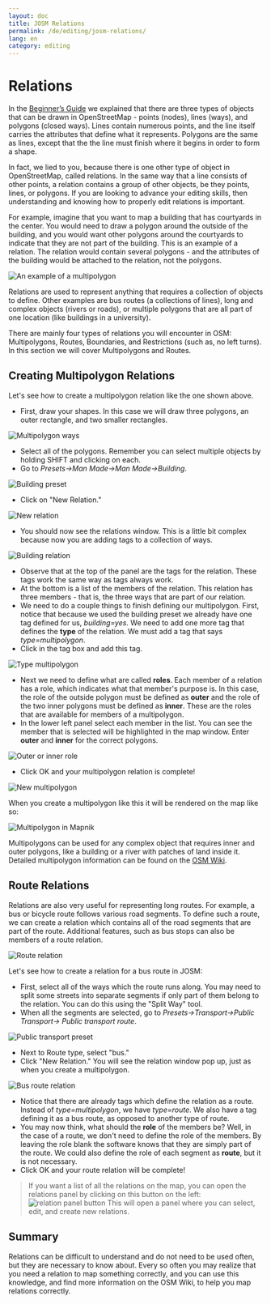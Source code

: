 ```yaml
---
layout: doc
title: JOSM Relations
permalink: /de/editing/josm-relations/
lang: en
category: editing
---
```


Relations
==========

In the [Beginner’s Guide](/en/beginner) we explained that there are three
types of objects that can be drawn in OpenStreetMap - points (nodes), lines (ways), and
polygons (closed ways). Lines contain numerous points, and the line itself carries
the attributes that define what it represents.  Polygons are the same as
lines, except that the the line must finish where it begins in order to
form a shape.

In fact, we lied to you, because there is one other type of object in OpenStreetMap,
called relations.  In the same way that a line consists of other
points, a relation contains a group of other objects, be they points,
lines, or polygons.  If you are looking to advance your editing
skills, then understanding and knowing how to properly edit relations is
important.

For example, imagine that you want to map a building that has courtyards
in the center.  You would need to draw a polygon around the outside of
the building, and you would want other polygons around the courtyards
to indicate that they are not part of the building.  This is an example
of a relation.  The relation would contain several polygons - and the
attributes of the building would be attached to the relation, not the
polygons.

![An example of a multipolygon][]

Relations are used to represent anything that requires a collection of
objects to define.  Other examples are bus routes (a collections of
lines), long and complex objects (rivers or roads), or multiple polygons
that are all part of one location (like buildings in a university).

There are mainly four types of relations you will encounter in OSM:
Multipolygons, Routes, Boundaries, and Restrictions (such as, no left
turns).  In this section we will cover Multipolygons and Routes.

Creating Multipolygon Relations
-------------------------------

Let's see how to create a multipolygon relation like the one shown above.

-   First, draw your shapes. In this case we will draw three polygons, an
    outer rectangle, and two smaller rectangles.

![Multipolygon ways][]

-   Select all of the polygons. Remember you can select multiple objects
    by holding SHIFT and clicking on each.
-   Go to *Presets->Man Made->Man Made->Building*.

![Building preset][]

-   Click on "New Relation."

![New relation][]

-   You should now see the relations window. This is a little bit complex
    because now you are adding tags to a collection of ways.

![Building relation][]

-   Observe that at the top of the panel are the tags for the relation. These tags
    work the same way as tags always work.
-   At the bottom is a list of the members of the relation. This relation has
    three members - that is, the three ways that are part of our relation.
-   We need to do a couple things to finish defining our multipolygon. First,
    notice that because we used the building preset we already have one tag
    defined for us, *building=yes*. We need to add one more tag that defines
    the **type** of the relation. We must add a tag that says *type=multipolygon*.
-   Click in the tag box and add this tag.

![Type multipolygon][]

-   Next we need to define what are called **roles**. Each member of a relation
    has a role, which indicates what that member's purpose is. In this case, the
    role of the outside polygon must be defined as **outer** and the role of the
    two inner polygons must be defined as **inner**. These are the roles that are
    available for members of a multipolygon.
-   In the lower left panel select each member in the list. You can see the member
    that is selected will be highlighted in the map window. Enter **outer** and
    **inner** for the correct polygons.

![Outer or inner role][]

-   Click OK and your multipolygon relation is complete!

![New multipolygon][]

When you create a multipolygon like this it will be rendered on the map like so:

![Multipolygon in Mapnik][]

Multipolygons can be used for any complex object that requires inner and outer polygons, like
a building or a river with patches of land inside it. Detailed multipolygon information can be
found on the [OSM Wiki](http://wiki.openstreetmap.org/wiki/Relation:multipolygon).

Route Relations
----------------

Relations are also very useful for representing long routes. For example, a bus
or bicycle route follows various road segments. To define such a route, we can
create a relation which contains all of the road segments that are part of the route.
Additional features, such as bus stops can also be members of a route relation.

![Route relation][]

Let's see how to create a relation for a bus route in JOSM:

-   First, select all of the ways which the route runs along. You may need to
    split some streets into separate segments if only part of them belong to
    the relation. You can do this using the "Split Way" tool.
-   When all the segments are selected, go to *Presets->Transport->Public Transport->
    Public transport route*.

![Public transport preset][]

-   Next to Route type, select "bus."
-   Click "New Relation." You will see the relation window pop up, just as when
    you create a multipolygon.

![Bus route relation][]

-   Notice that there are already tags which define the relation as a route. Instead
    of *type=multipolygon*, we have *type=route*. We also have a tag defining it as
    a bus route, as opposed to another type of route.
-   You may now think, what should the **role** of the members be? Well, in the case
    of a route, we don't need to define the role of the members. By leaving the role blank
    the software knows that they are simply part of the route. We could also define the role
    of each segment as **route**, but it is not necessary.
-   Click OK and your route relation will be complete!

>   If you want a list of all the relations on the map, you can open the relations panel
>   by clicking on this button on the left:
>   ![relation panel button][]
>   This will open a panel where you can select, edit, and create new relations.

Summary
-------

Relations can be difficult to understand and do not need to be used often,
but they are necessary to know about. Every so often you may realize that you
need a relation to map something correctly, and you can use this knowledge, and find
more information on the OSM Wiki, to help you map relations correctly.



[Multipolygon ways]: /images/en/editing/josm-relations/multipolygon-ways.png
[Building preset]: /images/en/editing/josm-relations/building-preset.png
[New relation]: /images/en/editing/josm-relations/new-relation.png
[Building relation]: /images/en/editing/josm-relations/building-relation.png
[New relation]: /images/en/editing/josm-relations/new-relation.png
[Type multipolygon]: /images/en/editing/josm-relations/type-multipolygon.png
[Outer or inner role]: /images/en/editing/josm-relations/outer-inner.png
[New multipolygon]: /images/en/editing/josm-relations/new-multipolygon.png
[Multipolygon in mapnik]: /images/en/editing/josm-relations/multipolygon-mapnik.png
[An example of a multipolygon]: /images/en/editing/josm-relations/multipolygon-demo.png
[Route relation]: /images/en/editing/josm-relations/route-relation.png
[Public transport preset]: /images/en/editing/josm-relations/public-transport-preset.png
[Bus route relation]: /images/en/editing/josm-relations/bus-route-relation.png
[relation panel button]: /images/en/editing/josm-relations/relation-panel-button.png

